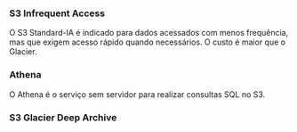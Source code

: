 ### S3 Infrequent Access

O S3 Standard-IA é indicado para dados acessados com menos frequência, mas que exigem acesso rápido quando necessários. O custo é maior que o Glacier.

### Athena

O Athena é o serviço sem servidor para realizar consultas SQL no S3.


### **S3 Glacier Deep Archive**
